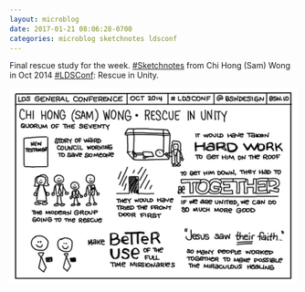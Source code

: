 ```yaml
---
layout: microblog
date: 2017-01-21 08:06:28-0700
categories: microblog sketchnotes ldsconf
---
```

Final rescue study for the week. [#Sketchnotes](/categories/sketchnotes) from Chi Hong (Sam) Wong in Oct 2014 [#LDSConf](/categories/ldsconf): Rescue in Unity.

![Rescue in Unity Sketchnote](/images/microblog/201701210806.jpg)
